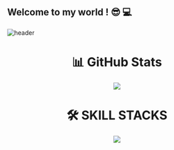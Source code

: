 ## Welcome to my world ! 😎 💻
![header](https://capsule-render.vercel.app/api?type=rect&color=gradient&height=300&section=header&text=JunHyeok&fontSize=90&fontColor=ffffff&animation=fadeIn)
<!--
**junhyeok/junhyeook** is a ✨ _special_ ✨ repository because its `README.md` (this file) appears on your GitHub profile.

Here are some ideas to get you started:

- 🔭 I’m currently working on ...
- 🌱 I’m currently learning ...
- 👯 I’m looking to collaborate on ...
- 🤔 I’m looking for help with ...
- 💬 Ask me about ...
- 📫 How to reach me: ...
- 😄 Pronouns: ...
- ⚡ Fun fact: ...
-->

<div align=center><h1> 📊 GitHub Stats</h1></div>
<div align="center">
  <img src="https://github-readme-stats.vercel.app/api/top-langs/?username=JJUNHYEOK&layout=compact&theme=tokyonight" />
</div>

<div align=center><h1> 🛠️ SKILL STACKS</h1></div>
<p align="center">
  <a href="https://skillicons.dev">
    <img src="https://skillicons.dev/icons?i=c,py,apple,mysql" />
  </a>
</p>
